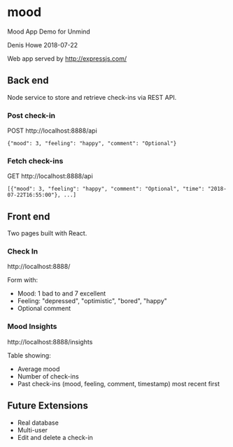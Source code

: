 # mood

Mood App Demo for Unmind

Denis Howe
2018-07-22

Web app served by http://expressjs.com/

## Back end

Node service to store and retrieve check-ins via REST API.

### Post check-in

POST http://localhost:8888/api

`{"mood": 3, "feeling": "happy", "comment": "Optional"}`

### Fetch check-ins

GET http://localhost:8888/api

`[{"mood": 3, "feeling": "happy", "comment": "Optional", "time": "2018-07-22T16:55:00"}, ...]`

## Front end

Two pages built with React.

### Check In

http://localhost:8888/

Form with:

* Mood: 1 bad to and 7 excellent
* Feeling: "depressed", "optimistic", "bored", "happy"
* Optional comment

### Mood Insights

http://localhost:8888/insights

Table showing:

* Average mood
* Number of check-ins
* Past check-ins (mood, feeling, comment, timestamp) most recent first

## Future Extensions

* Real database
* Multi-user
* Edit and delete a check-in
